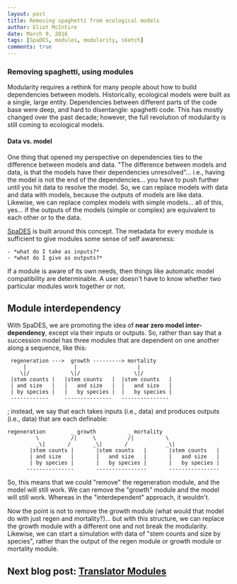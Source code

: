 ```yaml
---
layout: post
title: Removing spaghetti from ecological models
author: Eliot McIntire
date: March 9, 2016
tags: [SpaDES, modules, modularity, sketch]
comments: true
---
```


### Removing spaghetti, using modules

Modularity requires a rethink for many people about how to build dependencies between models. Historically, ecological models were built as a single, large entity. Dependencies between different parts of the code base were deep, and hard to disentangle: spaghetti code. This has mostly changed over the past decade; however, the full revolution of modularity is still coming to ecological models.

#### Data vs. model

One thing that opened my perspective on dependencies ties to the difference between models and data. "The difference between models and data, is that the models have their dependencies unresolved"... i.e., having the model is not the end of the dependencies... you have to push further until you hit data to resolve the model. So, we can replace models with data and data with models, because the outputs of models are like data.  Likewise, we can replace complex models with simple models... all of this, yes... if the outputs of the models (simple or complex) are equivalent to each other or to the data. 

[SpaDES](spades.predictiveecology.org) is built around this concept. The metadata for every module is sufficient to give modules some sense of self awareness: 

    - *what do I take as inputs?* 
    - *what do I give as outputs?*  
    
If a module is aware of its own needs, then things like automatic model compatibility are determinable. A user doesn't have to know whether two particular modules work together or not.

## Module interdependency

With SpaDES, we are promoting the idea of **near zero model inter-dependency**, except via their inputs or outputs. So, rather than say that a succession model has three modules that are dependent on one another along a sequence, like this:

```
 regeneration --->  growth ---------> mortality
     |               |                   |
    \|/             \|/                 \|/
 |stem counts |   |stem counts   |  |stem counts   |         
 | and size   |   |   and size   |  |   and size   |
 | by species |   |   by species |  |   by species |
 ------------     ---------------   ---------------
```
; instead, we say that each takes inputs (i.e., data) and produces outputs (i.e., data) that are each definable:

```
regeneration        _ growth          _ mortality
         \          /|     \          /|          \         
         _\|       /       _\|       /            _\|       
       |stem counts |       |stem counts   |       |stem counts   |         
       | and size   |       |   and size   |       |   and size   |
       | by species |       |   by species |       |   by species |
      ---------------       ----------------       ----------------
```

So, this means that we could "remove" the regeneration module, and the model will still work. We can remove the "growth" module and the model will still work. Whereas in the "interdependent" approach, it wouldn't.

Now the point is not to remove the growth module (what would that model do with just regen and mortality?)... but with this structure, we can replace the growth module with a different one and not break the modularity. Likewise, we can start a simulation with data of "stem counts and size by species", rather than the output of the regen module or growth module or mortality module.

## Next blog post: [Translator Modules](http://predictiveecology.org/2016/03/09/Translating_the_incompatible.html)


